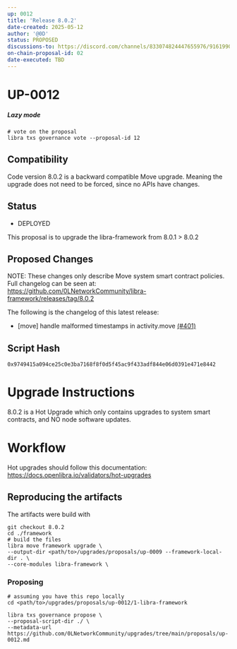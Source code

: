 ```yaml
---
up: 0012
title: 'Release 8.0.2'
date-created: 2025-05-12
author: '@0D'
status: PROPOSED
discussions-to: https://discord.com/channels/833074824447655976/916199092789600276
on-chain-proposal-id: 02
date-executed: TBD
---
```



# UP-0012


##### Lazy mode


```
# vote on the proposal
libra txs governance vote --proposal-id 12

```


## Compatibility

Code version 8.0.2 is a backward compatible Move upgrade. Meaning the upgrade does not need to be forced, since no APIs have changes.

## Status

- DEPLOYED

This proposal is to upgrade the libra-framework from 8.0.1 > 8.0.2

## Proposed Changes

NOTE: These changes only describe Move system smart contract policies. Full changelog can be seen at: https://github.com/0LNetworkCommunity/libra-framework/releases/tag/8.0.2


The following is the changelog of this latest release:

- [move] handle malformed timestamps in activity.move [(#401)](https://github.com/0LNetworkCommunity/libra-framework/pull/401)


## Script Hash

`0x9749415a094ce25c0e3ba7168f8f0d5f45ac9f433adf844e06d0391e471e8442`

# Upgrade Instructions

8.0.2 is a Hot Upgrade which only contains upgrades to system smart contracts, and NO node software updates.

# Workflow
Hot upgrades should follow this documentation: https://docs.openlibra.io/validators/hot-upgrades

## Reproducing the artifacts
The artifacts were build with
```
git checkout 8.0.2
cd ./framework
# build the files
libra move framework upgrade \
--output-dir <path/to>/upgrades/proposals/up-0009 --framework-local-dir . \
--core-modules libra-framework \
```

### Proposing
```
# assuming you have this repo locally
cd <path/to>/upgrades/proposals/up-0012/1-libra-framework

libra txs governance propose \
--proposal-script-dir ./ \
--metadata-url https://github.com/0LNetworkCommunity/upgrades/tree/main/proposals/up-0012.md
```
